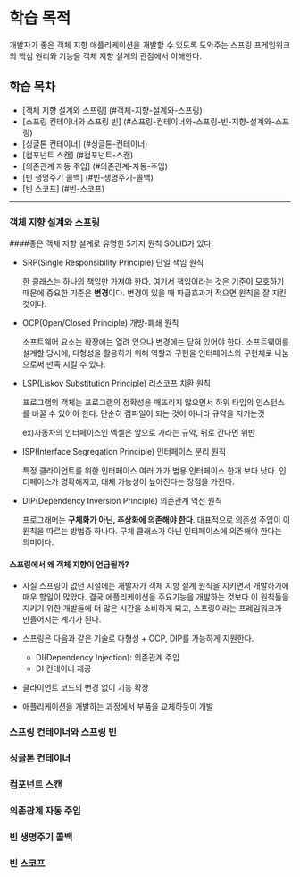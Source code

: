 # 학습 목적
개발자가 좋은 객체 지향 애플리케이션을 개발할 수 있도록 도와주는 스프링 프레임워크의 핵심 원리와 기능을 객체 지향 설계의 관점에서 이해한다.

## 학습 목차

- [객체 지향 설계와 스프링] (#객체-지향-설계와-스프링)
- [스프링 컨테이너와 스프링 빈] (#스프링-컨테이너와-스프링-빈-지향-설계와-스프링)
- [싱글톤 컨테이너] (#싱글톤-컨테이너)
- [컴포넌트 스캔] (#컴포넌트-스캔)
- [의존관계 자동 주입] (#의존관계-자동-주입)
- [빈 생명주기 콜백] (#빈-생명주기-콜백)
- [빈 스코프] (#빈-스코프)
---
### 객체 지향 설계와 스프링

####좋은 객체 지향 설계로 유명한 5가지 원칙 SOLID가 있다.

- SRP(Single Responsibility Principle) 단일 책임 원칙
    
    한 클래스는 하나의 책임만 가져야 한다. 여기서 책임이라는 것은 기준이 모호하기 때문에 중요한 기준은 **변경**이다.
    변경이 있을 때 파급효과가 적으면 원칙을 잘 지킨 것이다.
    
- OCP(Open/Closed Principle) 개방-폐쇄 원칙

    소프트웨어 요소는 확장에는 열려 있으나 변경에는 닫혀 있어야 한다. 소프트웨어를 설계할 당시에, 다형성을 활용하기 위해 역할과 구현을 인터페이스와 구현체로 나눔으로써
    만족 시킬 수 있다.
    
- LSP(Liskov Substitution Principle) 리스코프 치환 원칙

    프로그램의 객체는 프로그램의 정확성을 깨뜨리지 않으면서 하위 타입의 인스턴스를 바꿀 수 있어야 한다. 단순히 컴파일이 되는 것이 아니라 규약을 지키는것
    
    ex)자동차의 인터페이스인 엑셀은 앞으로 가라는 규약, 뒤로 간다면 위반
    
- ISP(Interface Segregation Principle) 인터페이스 분리 원칙

    특정 클라이언트를 위한 인터페이스 여러 개가 범용 인터페이스 한개 보다 낫다. 인터페이스가 명확해지고, 대체 가능성이 높아진다는 장점을 가진다.
  
- DIP(Dependency Inversion Principle) 의존관계 역전 원칙

    프로그래머는 **구체화가 아닌, 추상화에 의존해야 한다**. 대표적으로 의존성 주입이 이 원칙을 따르는 방법중 하나다. 구체 클래스가 아닌 인터페이스에 의존해야 한다는 의미이다.
    
 #### 스프링에서 왜 객체 지향이 언급될까?
 
- 사실 스프링이 없던 시절에는 개발자가 객체 지향 설계 원칙을 지키면서 개발하기에 매우 할일이 많았다. 결국 에플리케이션을 주요기능을 개발하는 것보다 이 원칙들을 지키기 위한
개발들에 더 많은 시간을 소비하게 되고, 스프링이라는 프레임워크가 만들어지는 계기가 된다.
-  스프링은 다음과 같은 기술로 다형성 + OCP, DIP를 가능하게 지원한다.
  
    - DI(Dependency Injection): 의존관계 주입
    - DI 컨테이너 제공

-  클라이언트 코드의 변경 없이 기능 확장
-  애플리케이션을 개발하는 과정에서 부품을 교체하듯이 개발


### 스프링 컨테이너와 스프링 빈

### 싱글톤 컨테이너

### 컴포넌트 스캔

### 의존관계 자동 주입

### 빈 생명주기 콜백

### 빈 스코프